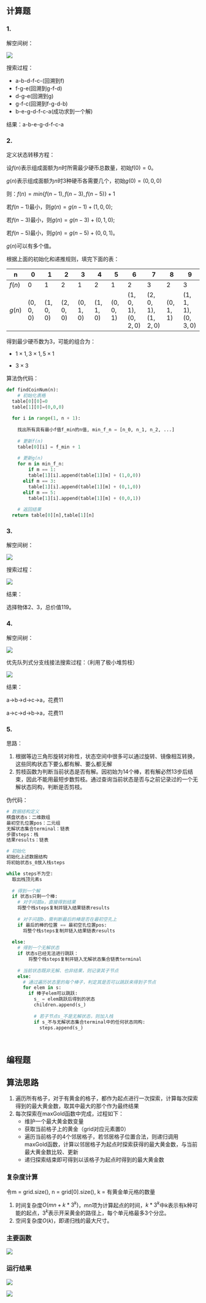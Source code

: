 ## 计算题



### 1.

解空间树：

![](img/1.png)



搜索过程：

- a-b-d-f-c-(回溯到f)
- f-g-e(回溯到g-f-d)
- d-g-e(回溯到g)
- g-f-c(回溯到f-g-d-b)
- b-e-g-d-f-c-a(成功求到一个解)

结果：a-b-e-g-d-f-c-a



### 2.

定义状态转移方程：



设$f(n)$表示组成面额为$n$时所需最少硬币总数量，初始$f(0)=0$。

$g(n)$表示组成面额为$n$时3种硬币各需要几个，初始$g(0)=(0,0,0)$

则：$f(n)=min\{f(n-1),f(n-3),f(n-5)\}+1$

若$f(n-1)$最小，则$g(n)=g(n-1)+(1,0,0)$;

若$f(n-3)$最小，则$g(n)=g(n-3)+(0,1,0)$;

若$f(n-5)$最小，则$g(n)=g(n-5)+(0,0,1)$。

$g(n)$可以有多个值。



根据上面的初始化和递推规则，填完下面的表：

| n      | 0         | 1         | 2         | 3         | 4         | 5         | 6                 | 7                 | 8         | 9                 |
| ------ | --------- | --------- | --------- | --------- | --------- | --------- | ----------------- | ----------------- | --------- | ----------------- |
| $f(n)$ | 0         | 1         | 2         | 1         | 2         | 1         | 2                 | 3                 | 2         | 3                 |
| $g(n)$ | $(0,0,0)$ | $(1,0,0)$ | $(2,0,0)$ | $(0,1,0)$ | $(1,1,0)$ | $(0,0,1)$ | $(1,0,1),(0,2,0)$ | $(2,0,1),(1,2,0)$ | $(0,1,1)$ | $(1,1,1),(0,3,0)$ |

得到最少硬币数为3，可能的组合为：

- $1\times1,3\times1,5\times1$

  

- $3\times3$

算法伪代码：

```python
def findCoinNum(n):
	# 初始化表格
  table[0][0]=0
  table[1][0]=(0,0,0)
  
  for i in range(1, n + 1):
  
  	找出所有具有最小f值f_min的n值, min_f_n = [n_0, n_1, n_2, ...]
  
  	# 更新f(n)
  	table[0][i] = f_min + 1
    
    # 更新g(n)
  	for m in min_f_n:
    	if m == 1:
        table[1][i].append(table[1][m] + (1,0,0))
      elif m == 3:
        table[1][i].append(table[1][m] + (0,1,0))
      elif m == 5:
        table[1][i].append(table[1][m] + (0,0,1))
        
	# 返回结果
  return table[0][n],table[1][n]
```



### 3.

解空间树：



![](img/3.1.jpeg)

搜索过程：

![](img/3.2.jpeg)

结果：

选择物体2、3，总价值119。



### 4.

解空间树：



![](img/4.1.jpeg)

优先队列式分支线接法搜索过程：（利用了极小堆剪枝）

![](img/4.2.jpeg)

结果：

a->b->d->c->a，花费11

a->c->d->b->a，花费11



### 5. 

思路：

1. 根据等边三角形旋转对称性，状态空间中很多可以通过旋转、镜像相互转换，这些同构状态下要么都有解、要么都无解
2. 剪枝函数为判断当前状态是否有解。因初始为14个棒，若有解必然13步后结束，因此不能用最短步数剪枝。通过查询当前状态是否与之前记录过的一个无解状态同构，判断是否剪枝。

伪代码：

```python
# 数据结构定义
棋盘状态s：二维数组
最初空孔位置pos：二元组
无解状态集合terminal：链表
步骤steps：栈
结果results：链表

# 初始化
初始化上述数据结构
将初始状态s_0放入栈steps

while steps不为空:
  取出栈顶元素s
  
  # 得到一个解
  if 状态s只剩一个棒:
    # 对于问题a，直接得到结果
    将整个栈steps复制并链入结果链表results
    
    # 对于问题b，需判断最后的棒是否在最初空孔上
    if 最后的棒的位置 == 最初空孔位置pos:
      将整个栈steps复制并链入结果链表results
  
  else:
    # 得到一个无解状态
  	if 状态s已经无法进行跳跃：
    	将整个栈steps复制并链入无解状态集合链表terminal
      
    # 当前状态既非无解、也非结果，则记录其子节点
    else:
      # 通过遍历状态里的每个棒子，判定其是否可以跳跃来得到子节点
      for elem in s:
        if 棒子elem可以跳跃:
          s_ = elem跳跃后得到的状态
          children.append(s_)
          
          # 若子节点s_不是无解状态，则加入栈
          if s_不与无解状态集合terminal中的任何状态同构:
            steps.append(s_)
          
      
```



## 编程题

## 算法思路



1. 遍历所有格子，对于有黄金的格子，都作为起点进行一次探索，计算每次探索得到的最大黄金数，取其中最大的那个作为最终结果
2. 每次探索在maxGold函数中完成，过程如下：
   - 维护一个最大黄金数变量
   - 获取当前格子上的黄金（grid对应元素置0）
   - 遍历当前格子的4个邻居格子，若邻居格子位置合法，则递归调用maxGold函数，计算以邻居格子为起点时探索获得的最大黄金数，与当前最大黄金数比较、更新
   - 递归探索结束即可得到以该格子为起点时得到的最大黄金数



### 复杂度计算

令m = grid.size(), n = grid[0].size(), k = 有黄金单元格的数量

1. 时间复杂度$O(mn + k*3^k)$，$mn$项为计算起点的时间，$k*3^k$中$k$表示有k种可能的起点，$3^k$表示开采黄金的路径上，每个单元格最多3个分岔。
2. 空间复杂度$O(k)$，即递归栈的最大尺寸。



### 主要函数

![](img/6.png)







### 运行结果



![](img/6.1.png)

![](img/6.2.png)
